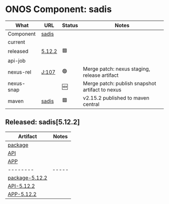 ONOS Component: sadis
=====================

| What | URL | Status | Notes |
| ---- | --- | ------ | ----- |
| Component  | [sadis](https://gerrit.opencord.org/plugins/gitiles/sadis) | | |
| current    | | | | |
| released   | [5.12.2](https://mvnrepository.com/artifact/org.opencord/sadis-api/5.12.2) | :green_square: | |
| api-job    | | | |
| nexus-rel  | [J:107](https://jenkins.opencord.org/job/maven-publish_sadis/107/console) | :green_circle: | Merge patch: nexus staging, release artifact |
| nexus-snap | | :new: | Merge patch: publish snapshot artifact to nexus |
| maven | [sadis](https://mvnrepository.com/artifact/org.opencord/sadis) | :green_square: | v2.15.2 published to maven central |

## Released: sadis[5.12.2]

| Artifact | Notes |
| -------- | ----- |
| [package](https://mvnrepository.com/artifact/org.opencord/sadis) | |
| [API](https://mvnrepository.com/artifact/org.opencord/sadis-api) | |
| [APP](https://mvnrepository.com/artifact/org.opencord/sadis-app) | |
| -------- | ----- |
| [package-5.12.2](https://mvnrepository.com/artifact/org.opencord/sadis/5.12.2) | |
| [API-5.12.2](https://mvnrepository.com/artifact/org.opencord/sadis-api/5.12.2) | |
| [APP-5.12.2](https://mvnrepository.com/artifact/org.opencord/sadis-app/5.12.2) | |


